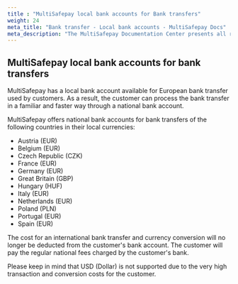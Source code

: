 ```yaml
---
title : "MultiSafepay local bank accounts for Bank transfers"
weight: 24
meta_title: "Bank transfer - Local bank accounts - MultiSafepay Docs"
meta_description: "The MultiSafepay Documentation Center presents all relevant information about our Plugins and API. You can also find support pages for payment methods, tools and general questions as well as the contact details of our Support and Integration Teams."
---
```

## MultiSafepay local bank accounts for bank transfers

MultiSafepay has a local bank account available for European bank transfer used by customers. As a result, the customer can process the bank transfer in a familiar and faster way through a national bank account.

MultiSafepay offers national bank accounts for bank transfers of the following countries in their local currencies:

* Austria (EUR)
* Belgium (EUR)
* Czech Republic (CZK)   
* France (EUR)  
* Germany (EUR)
* Great Britain (GBP)
* Hungary (HUF)
* Italy (EUR)
* Netherlands (EUR)
* Poland (PLN)
* Portugal (EUR)
* Spain (EUR)

The cost for an international bank transfer and currency conversion will no longer be deducted from the customer's bank account.
The customer will pay the regular national fees charged by the customer's bank.

Please keep in mind that USD (Dollar) is not supported due to the very high transaction and conversion costs for the customer. 


